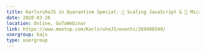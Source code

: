 ```yaml
---
title: KarlsruheJS in Quarantine Special: 🚀 Scaling JavaScript & 🔬 Micro-Animations
date: 2020-03-26
location: Online, GoToWebinar
link: https://www.meetup.com/KarlsruheJS/events/269488349/
usergroup: kajs
type: usergroup
---
```

